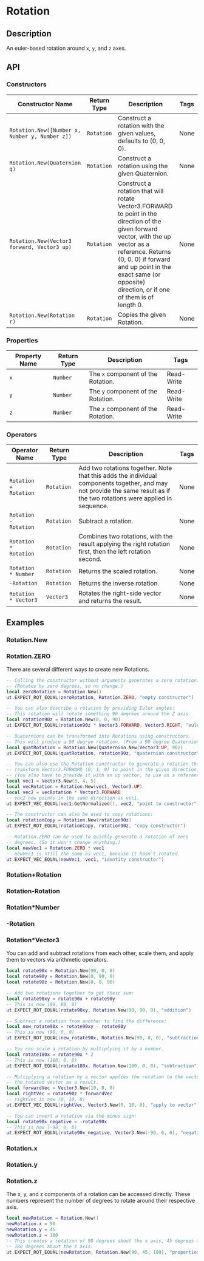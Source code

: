 # Rotation

## Description

An euler-based rotation around `x`, `y`, and `z` axes.

## API

### Constructors

| Constructor Name | Return Type | Description | Tags |
| ----------- | ----------- | ----------- | ---- |
| `Rotation.New([Number x, Number y, Number z])` | `Rotation` | Construct a rotation with the given values, defaults to (0, 0, 0). | None |
| `Rotation.New(Quaternion q)` | `Rotation` | Construct a rotation using the given Quaternion. | None |
| `Rotation.New(Vector3 forward, Vector3 up)` | `Rotation` | Construct a rotation that will rotate Vector3.FORWARD to point in the direction of the given forward vector, with the up vector as a reference. Returns (0, 0, 0) if forward and up point in the exact same (or opposite) direction, or if one of them is of length 0. | None |
| `Rotation.New(Rotation r)` | `Rotation` | Copies the given Rotation. | None |

### Properties

| Property Name | Return Type | Description | Tags |
| -------- | ----------- | ----------- | ---- |
| `x` | `Number` | The `x` component of the Rotation. | Read-Write |
| `y` | `Number` | The `y` component of the Rotation. | Read-Write |
| `z` | `Number` | The `z` component of the Rotation. | Read-Write |

### Operators

| Operator Name | Return Type | Description | Tags |
| -------- | ----------- | ----------- | ---- |
| `Rotation + Rotation` | `Rotation` | Add two rotations together. Note that this adds the individual components together, and may not provide the same result as if the two rotations were applied in sequence. | None |
| `Rotation - Rotation` | `Rotation` | Subtract a rotation. | None |
| `Rotation * Rotation` | `Rotation` | Combines two rotations, with the result applying the right rotation first, then the left rotation second. | None |
| `Rotation * Number` | `Rotation` | Returns the scaled rotation. | None |
| `-Rotation` | `Rotation` | Returns the inverse rotation. | None |
| `Rotation * Vector3` | `Vector3` | Rotates the right-side vector and returns the result. | None |

## Examples

### Rotation.New

### Rotation.ZERO

There are several different ways to create new Rotations.

```lua
-- Calling the constructor without arguments generates a zero rotation.
-- (Rotates by zero degrees, so no change.)
local zeroRotation = Rotation.New()
ut.EXPECT_ROT_EQUAL(zeroRotation, Rotation.ZERO, "empty constructor")

-- You can also describe a rotation by providing Euler angles:
-- This rotation will rotate something 90 degrees around the Z axis.
local rotation90z = Rotation.New(0, 0, 90)
ut.EXPECT_ROT_EQUAL(rotation90z * Vector3.FORWARD, Vector3.RIGHT, "euler angle constructor")

-- Quaternions can be transformed into Rotations using constructors.
-- This will produce a 90 degree rotation. (From a 90 degree Quaternion)
local quatRotation = Rotation.New(Quaternion.New(Vector3.UP, 90))
ut.EXPECT_ROT_EQUAL(quatRotation, rotation90z, "quaternion constructor")

-- You can also use the Rotation constructor to generate a rotation that would
-- transform Vector3.FORWARD (0, 1, 0) to point in the given direction.
-- (You also have to provide it with an up vector, to use as a reference.)
local vec1 = Vector3.New(3, 4, 5)
local vecRotation = Rotation.New(vec1, Vector3.UP)
local vec2 = vecRotation * Vector3.FORWARD
-- vec2 now points in the same direction as vec1.
ut.EXPECT_VEC_EQUAL(vec1:GetNormalized(), vec2, "point to constructor")

-- The constructor can also be used to copy rotations:
local rotationCopy = Rotation.New(rotation90z)
ut.EXPECT_ROT_EQUAL(rotationCopy, rotation90z, "copy constructor")

-- Rotation.ZERO can be used to quickly generate a rotation of zero
-- degrees. (So it won't change anything.)
local newVec1 = Rotation.ZERO * vec1
-- newVec1 is still the same as vec1, because it hasn't rotated.
ut.EXPECT_VEC_EQUAL(newVec1, vec1, "identity constructor")
```

### Rotation+Rotation

### Rotation-Rotation

### Rotation*Number

### -Rotation

### Rotation*Vector3

You can add and subtract rotations from each other, scale them, and apply them to vectors via arithmetic operators.

```lua
local rotate90x = Rotation.New(90, 0, 0)
local rotate90y = Rotation.New(0, 90, 0)
local rotate90z = Rotation.New(0, 0, 90)

-- Add two rotations together to get their sum:
local rotate90xy = rotate90x + rotate90y
-- This is now (90, 90, 0)
ut.EXPECT_ROT_EQUAL(rotate90xy, Rotation.New(90, 90, 0), "addition")

-- Subtract a rotation from another to find the difference:
local new_rotate90x = rotate90xy - rotate90y
-- This is now (90, 0, 0)
ut.EXPECT_ROT_EQUAL(new_rotate90x, Rotation.New(90, 0, 0), "subtraction")

-- You can scale a rotation by multiplying it by a number.
local rotate180x = rotate90x * 2
-- This is now (180, 0, 0)
ut.EXPECT_ROT_EQUAL(rotate180x, Rotation.New(180, 0, 0), "subtraction")

-- Multiplying a rotation by a vector applies the rotation to the vector and returns
-- the rotated vector as a result.
local forwardVec = Vector3.New(10, 0, 0)
local rightVec = rotate90z * forwardVec
-- rightVec is now (0, 10, 0)
ut.EXPECT_VEC_EQUAL(rightVec, Vector3.New(0, 10, 0), "apply to vector")

-- You can invert a rotation via the minus sign:
local rotate90x_negative = -rotate90x
-- This is now (-90, 0, 0)
ut.EXPECT_ROT_EQUAL(rotate90x_negative, Vector3.New(-90, 0, 0), "negation")
```

### Rotation.x

### Rotation.y

### Rotation.z

The x, y, and z components of a rotation can be accessed directly. These numbers represent the number of degrees to rotate around their respective axis.

```lua
local newRotation = Rotation.New()
newRotation.x = 90
newRotation.y = 45
newRotation.z = 180
-- This creates a rotation of 90 degrees about the x axis, 45 degrees about the y axis, and
-- 180 degrees about the z axis.
ut.EXPECT_ROT_EQUAL(newRotation, Rotation.New(90, 45, 180), "properties")
```
